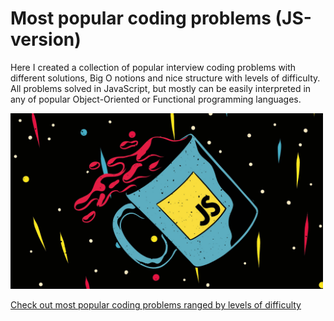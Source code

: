 # Most popular coding problems (JS-version)

Here I created a collection of popular interview coding problems with different solutions, Big O notions and nice structure with levels of difficulty.
All problems solved in JavaScript, but mostly can be easily interpreted in any of popular Object-Oriented or Functional programming languages.

<img alt="cover" src="./assets/js.jpg" width="500" />

[Check out most popular coding problems ranged by levels of difficulty](./problems.md)

